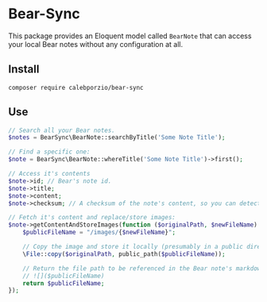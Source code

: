 # Bear-Sync
This package provides an Eloquent model called `BearNote` that can access your local Bear notes without any configuration at all.

## Install
`composer require calebporzio/bear-sync`

## Use
```php
// Search all your Bear notes.
$notes = BearSync\BearNote::searchByTitle('Some Note Title');

// Find a specific one:
$note = BearSync\BearNote::whereTitle('Some Note Title')->first();

// Access it's contents
$note->id; // Bear's note id.
$note->title;
$note->content;
$note->checksum; // A checksum of the note's content, so you can detect updates.

// Fetch it's content and replace/store images:
$note->getContentAndStoreImages(function ($originalPath, $newFileName) {
    $publicFileName = "/images/{$newFileName}";

    // Copy the image and store it locally (presumably in a public directory)
    \File::copy($originalPath, public_path($publicFileName));

    // Return the file path to be referenced in the Bear note's markdown:
    // ![]($publicFileName)
    return $publicFileName;
});
```
